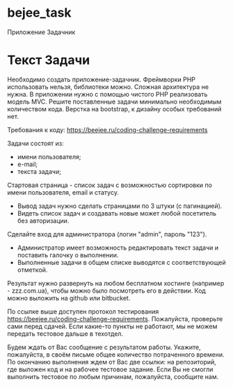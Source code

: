 # bejee_task
Приложение Задачник

# Текст Задачи

Необходимо создать приложение-задачник. Фреймворки PHP использовать нельзя, библиотеки можно. Сложная архитектура не нужна.
В приложении нужно с помощью чистого PHP реализовать модель MVC. Решите поставленные задачи минимально необходимым количеством кода.
Верстка на bootstrap, к дизайну особых требований нет.

Требования к коду: https://beejee.ru/coding-challenge-requirements

Задачи состоят из:
- имени пользователя;
- е-mail;
- текста задачи;

Стартовая страница - список задач с возможностью сортировки по имени пользователя, email и статусу.
- Вывод задач нужно сделать страницами по 3 штуки (с пагинацией).
- Видеть список задач и создавать новые может любой посетитель без авторизации.

Сделайте вход для администратора (логин "admin", пароль "123").
- Администратор имеет возможность редактировать текст задачи и поставить галочку о выполнении.
- Выполненные задачи в общем списке выводятся с соответствующей отметкой.

Результат нужно развернуть на любом бесплатном хостинге (например - zzz.com.ua), чтобы можно было посмотреть его в действии. Код можно выложить на github или bitbucket.

По ссылке выше доступен протокол тестирования https://beejee.ru/coding-challenge-requirements.
Пожалуйста, проверьте сами перед сдачей. Если какие-то пункты не работают, мы не можем передать тестовое дальше в техотдел.

Будем ждать от Вас сообщение с результатом работы. Укажите, пожалуйста, в своём письме общее количество потраченного времени.
По окончанию выполнения ждем от Вас две ссылки: на репозиторий, где выложен код и на рабочее тестовое задание.
Если Вы не смогли выполнить тестовое по любым причинам, пожалуйста, сообщите нам.
